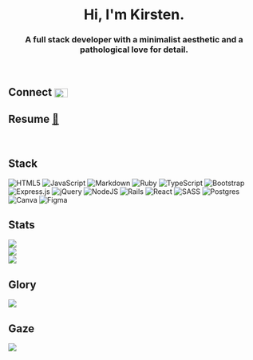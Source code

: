 <h1 align="center">Hi, I'm Kirsten.</h1>
<h3 align="center">A full stack developer with a minimalist aesthetic and a pathological love for detail.</h3>

<br>

## Connect <a href="https://linkedin.com/in/kirstenhammond1" target="blank"><img align="center" src="https://raw.githubusercontent.com/rahuldkjain/github-profile-readme-generator/master/src/images/icons/Social/linked-in-alt.svg" alt="https://www.linkedin.com/in/kirstenhammond1" height="18" width="27" /></a>
</p>

## Resume [📄](https://resume.creddle.io/resume/dkjrpclpas5)

 
<br>

## Stack
![HTML5](https://img.shields.io/badge/html5-%23E34F26.svg?style=for-the-badge&logo=html5&logoColor=white) ![JavaScript](https://img.shields.io/badge/javascript-%23323330.svg?style=for-the-badge&logo=javascript&logoColor=%23F7DF1E) ![Markdown](https://img.shields.io/badge/markdown-%23000000.svg?style=for-the-badge&logo=markdown&logoColor=white) ![Ruby](https://img.shields.io/badge/ruby-%23CC342D.svg?style=for-the-badge&logo=ruby&logoColor=white) ![TypeScript](https://img.shields.io/badge/typescript-%23007ACC.svg?style=for-the-badge&logo=typescript&logoColor=white) ![Bootstrap](https://img.shields.io/badge/bootstrap-%23563D7C.svg?style=for-the-badge&logo=bootstrap&logoColor=white) ![Express.js](https://img.shields.io/badge/express.js-%23404d59.svg?style=for-the-badge&logo=express&logoColor=%2361DAFB) ![jQuery](https://img.shields.io/badge/jquery-%230769AD.svg?style=for-the-badge&logo=jquery&logoColor=white) ![NodeJS](https://img.shields.io/badge/node.js-6DA55F?style=for-the-badge&logo=node.js&logoColor=white) ![Rails](https://img.shields.io/badge/rails-%23CC0000.svg?style=for-the-badge&logo=ruby-on-rails&logoColor=white) ![React](https://img.shields.io/badge/react-%2320232a.svg?style=for-the-badge&logo=react&logoColor=%2361DAFB) ![SASS](https://img.shields.io/badge/SASS-hotpink.svg?style=for-the-badge&logo=SASS&logoColor=white) ![Postgres](https://img.shields.io/badge/postgres-%23316192.svg?style=for-the-badge&logo=postgresql&logoColor=white) ![Canva](https://img.shields.io/badge/Canva-%2300C4CC.svg?style=for-the-badge&logo=Canva&logoColor=white) 	![Figma](https://img.shields.io/badge/figma-%23F24E1E.svg?style=for-the-badge&logo=figma&logoColor=white)
<br/>
## Stats
![](https://github-readme-stats.vercel.app/api?username=kirstenhammond&theme=vue-dark&hide_border=true&include_all_commits=false&count_private=true)<br/>
![](https://github-readme-streak-stats.herokuapp.com/?user=kirstenhammond&theme=vue-dark&hide_border=true)<br/>
![](https://github-readme-stats.vercel.app/api/top-langs/?username=kirstenhammond&theme=vue-dark&hide_border=true&include_all_commits=false&count_private=true&layout=compact)

## Glory
![](https://github-profile-trophy.vercel.app/?username=kirstenhammond&theme=gitdimmed&no-frame=true&no-bg=true&margin-w=4)

## Gaze
[![](https://visitcount.itsvg.in/api?id=kirstenhammond&icon=2&color=0)](https://visitcount.itsvg.in)
